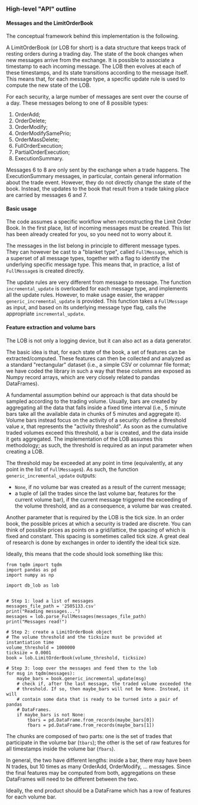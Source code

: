 ### High-level "API" outline

#### Messages and the LimitOrderBook
The conceptual framework behind this implementation is the following.

A LimitOrderBook (or LOB for short) is a data structure that keeps track of
resting orders during a trading day. The state of the book changes when new
messages arrive from the exchange. It is possible to associate a timestamp to
each incoming message. The LOB then evolves at each of these timestamps, and
its state transitions according to the message itself. This means that, for
each message type, a specific update rule is used to compute the new state of
the LOB.

For each security, a large number of messages are sent over the course of a day.
These messages belong to one of 8 possible types:
1. OrderAdd;
2. OrderDelete;
3. OrderModify;
4. OrderModifySamePrio;
5. OrderMassDelete;
6. FullOrderExecution;
7. PartialOrderExecution;
8. ExecutionSummary.

Messages 6 to 8 are only sent by the exchange when a trade happens. The
ExecutionSummary messages, in particular, contain general information about the
trade event. However, they do not directly change the state of the book.
Instead, the updates to the book that result from a trade taking place are
carried by messages 6 and 7.

#### Basic usage
The code assumes a specific workflow when reconstructing the Limit Order Book.
In the first place, list of incoming messages must be created. This list has
been already created for you, so you need not to worry about it.

The messages in the list belong in principle to different message types. They
can however be cast to a "blanket type", called `FullMessage`, which is a
superset of all message types, together with a flag to identify the underlying
specific message type. This means that, in practice, a list of `FullMessage`s
is created directly.

The update rules are very different from message to message. The function
`incremental_update` is overloaded for each message type, and implements all
the update rules. However, to make usage easier, the wrapper
`generic_incremental_update` is provided. This function takes a `FullMessage`
as input, and based on its underlying message type flag, calls the appropriate
`incremental_update`.

#### Feature extraction and volume bars
The LOB is not only a logging device, but it can also act as a data generator.

The basic idea is that, for each state of the book, a set of features can be
extracted/computed. These features can then be collected and analyzed as a
standard "rectangular" dataset (i.e., a simple CSV or columnar file format; we
have coded the library in such a way that these columns are exposed as Numpy
record arrays, which are very closely related to pandas DataFrames).

A fundamental assumption behind our approach is that data should be sampled
according to the trading volume. Usually, bars are created by aggregating all
the data that falls inside a fixed time interval (i.e., 5 minute bars take all
the available data in chunks of 5 minutes and aggregate it). Volume bars
instead focus on the activity of a security: define a threshold value $x$, that
represents the "activity threshold". As soon as the cumulative traded volumes
exceed this threshold, a bar is created, and the data inside it gets
aggregated. The implementation of the LOB assumes this methodology; as such,
the threshold is required as an input parameter when creating a LOB.


The threshold may be exceeded at any point in time (equivalently, at any point
in the list of `FullMessage`s). As such, the function
`generic_incremental_update` outputs:
* `None`, if no volume bar was created as a result of the current message;
* a tuple of (all the trades since the last volume bar, features for the
  current volume bar), if the current message triggered the exceeding of the
  volume threshold, and as a consequence, a volume bar was created.

Another parameter that is required by the LOB is the tick size. In an order
book, the possible prices at which a security is traded are discrete. You can
think of possible prices as points on a grid/lattice, the spacing of which is
fixed and constant. This spacing is sometimes called tick size. A great deal of
research is done by exchanges in order to identify the ideal tick size.

Ideally, this means that the code should look something like this:
```python3
from tqdm import tqdm
import pandas as pd
import numpy as np

import db_lob as lob


# Step 1: load a list of messages
messages_file_path = '2505133.csv'
print("Reading messages...")
messages = lob.parse_FullMessages(messages_file_path)
print("Messages read!")

# Step 2: create a LimitOrderBook object
# The volume threshold and the ticksize must be provided at instantiation time
volume_threshold = 1000000
ticksize = 0.0001
book = lob.LimitOrderBook(volume_threshold, ticksize)

# Step 3: loop over the messages and feed them to the lob
for msg in tqdm(messages):
    maybe_bars = book.generic_incremental_update(msg)
    # check if, after the last message, the traded volume exceeded the
    # threshold. If so, then maybe_bars will not be None. Instead, it will
    # contain some data that is ready to be turned into a pair of pandas
    # DataFrames.
    if maybe_bars is not None:
        tbars = pd.DataFrame.from_records(maybe_bars[0])
        fbars = pd.DataFrame.from_records(maybe_bars[1])
```

The chunks are composed of two parts: one is the set of trades that participate
in the volume bar (`tbars`); the other is the set of raw features for all
timestamps inside the volume bar (`fbars`).

In general, the two have different lengths: inside a bar, there may have been N
trades, but 10 times as many OrderAdd, OrderModify, ... messages. Since the
final features may be computed from both, aggregations on these DataFrames will
need to be different between the two.

Ideally, the end product should be a DataFrame which has a row of features for
each volume bar.
